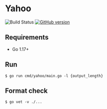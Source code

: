 # Yahoo

![Build Status](https://github.com/gotoeveryone/yahoo/workflows/Build/badge.svg)
[![GitHub version](https://badge.fury.io/gh/gotoeveryone%2Fyahoo.svg)](https://badge.fury.io/gh/gotoeveryone%2Fyahoo)

## Requirements

- Go 1.17+

## Run

```console
$ go run cmd/yahoo/main.go -l {output_length}
```

## Format check

```console
$ go vet -v ./...
```
